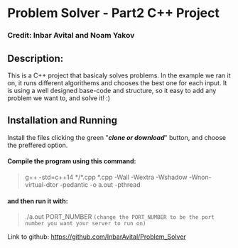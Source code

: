 # Problem Solver - Part2 C++ Project
### Credit:  Inbar Avital and Noam Yakov
## Description:
This is a C++ project that basicaly solves problems.
In the example we ran it on, it runs different algorithems and chooses the best one for each input.
It is using a well designed base-code and structure, so it easy to add any problem we want to, and solve it! :)

## Installation and Running
Install the files clicking the green "***clone or download***" button, and choose the preffered option.

#### Compile the program using this command:
> g++ -std=c++14 \*/*.cpp *.cpp -Wall -Wextra -Wshadow -Wnon-virtual-dtor -pedantic -o a.out -pthread

#### and then run it with:
> ./a.out PORT_NUMBER
```(change the PORT_NUMBER to be the port number you want your server to run on)```


Link to github: https://github.com/InbarAvital/Problem_Solver
